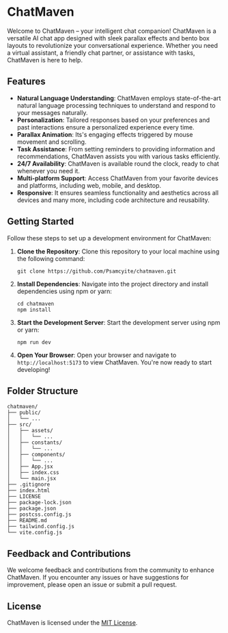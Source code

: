 
# ChatMaven

Welcome to ChatMaven – your intelligent chat companion! ChatMaven is a versatile AI chat app designed with sleek parallax effects and bento box layouts to revolutionize your conversational experience. Whether you need a virtual assistant, a friendly chat partner, or assistance with tasks, ChatMaven is here to help.

## Features

- **Natural Language Understanding**: ChatMaven employs state-of-the-art natural language processing techniques to understand and respond to your messages naturally.
- **Personalization**: Tailored responses based on your preferences and past interactions ensure a personalized experience every time.
- **Parallax Animation**: Its's engaging effects triggered by mouse movement and scrolling.
- **Task Assistance**: From setting reminders to providing information and recommendations, ChatMaven assists you with various tasks efficiently.
- **24/7 Availability**: ChatMaven is available round the clock, ready to chat whenever you need it.
- **Multi-platform Support**: Access ChatMaven from your favorite devices and platforms, including web, mobile, and desktop.
- **Responsive**: It ensures seamless functionality and aesthetics across all devices and many more, including code architecture and reusability.

## Getting Started

Follow these steps to set up a development environment for ChatMaven:

1. **Clone the Repository**: Clone this repository to your local machine using the following command:
   ```
   git clone https://github.com/Psamcyite/chatmaven.git
   ```

2. **Install Dependencies**: Navigate into the project directory and install dependencies using npm or yarn:
   ```
   cd chatmaven
   npm install
   ```

3. **Start the Development Server**: Start the development server using npm or yarn:
   ```
   npm run dev
   ```

4. **Open Your Browser**: Open your browser and navigate to `http://localhost:5173` to view ChatMaven. You're now ready to start developing!

## Folder Structure

```
chatmaven/
├── public/
│   └── ...
├── src/
│   ├── assets/
│   │   └── ...
│   ├── constants/
│   │   └── ...
│   ├── components/
│   │   └── ...
│   ├── App.jsx
│   ├── index.css
│   └── main.jsx
├── .gitignore
├── index.html
├── LICENSE
├── package-lock.json
├── package.json
├── postcss.config.js
├── README.md
├── tailwind.config.js
└── vite.config.js
```

## Feedback and Contributions

We welcome feedback and contributions from the community to enhance ChatMaven. If you encounter any issues or have suggestions for improvement, please open an issue or submit a pull request.

## License

ChatMaven is licensed under the [MIT License](LICENSE).
